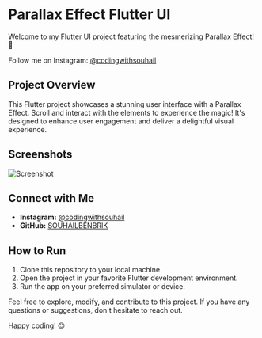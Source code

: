 # Parallax Effect Flutter UI

Welcome to my Flutter UI project featuring the mesmerizing Parallax Effect! 🚀

Follow me on Instagram: [@codingwithsouhail](https://www.instagram.com/codingwithsouhail/)


## Project Overview

This Flutter project showcases a stunning user interface with a Parallax Effect. Scroll and interact with the elements to experience the magic! It's designed to enhance user engagement and deliver a delightful visual experience.

## Screenshots

![Screenshot](https://github.com/SOUHAILBENBRIK/first_post/blob/master/assets/screenshot.png)

## Connect with Me

- **Instagram:** [@codingwithsouhail](https://www.instagram.com/codingwithsouhail/)
- **GitHub:** [SOUHAILBENBRIK](https://github.com/SOUHAILBENBRIK)

## How to Run

1. Clone this repository to your local machine.
2. Open the project in your favorite Flutter development environment.
3. Run the app on your preferred simulator or device.

Feel free to explore, modify, and contribute to this project. If you have any questions or suggestions, don't hesitate to reach out.

Happy coding! 😊

